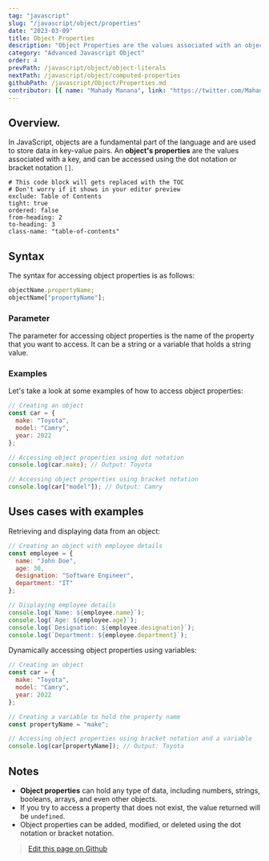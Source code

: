 ```yaml
---
tag: "javascript"
slug: "/javascript/object/properties"
date: "2023-03-09"
title: Object Properties
description: "Object Properties are the values associated with an object, and can be accessed using the dot notation or bracket notation"
category: "Advanced Javascript Object"
order: 4
prevPath: /javascript/object/object-literals
nextPath: /javascript/object/computed-properties
githubPath: /javascript/Object/Properties.md
contributor: [{ name: "Mahady Manana", link: "https://twitter.com/MahadyManana" }, { name: "Haja", link: "https://twitter.com/Haja261M" }]
---
```



## Overview.

In JavaScript, objects are a fundamental part of the language and are used to store data in key-value pairs. An **object's properties** are the values associated with a key, and can be accessed using the dot notation or bracket notation `[]`.



```toc
# This code block will gets replaced with the TOC
# Don't worry if it shows in your editor preview
exclude: Table of Contents
tight: true
ordered: false
from-heading: 2
to-heading: 3
class-name: "table-of-contents"
```


## Syntax

The syntax for accessing object properties is as follows:

```javascript
objectName.propertyName;
objectName["propertyName"];
```

### Parameter

The parameter for accessing object properties is the name of the property that you want to access. It can be a string or a variable that holds a string value.

### Examples

Let's take a look at some examples of how to access object properties:


```javascript
// Creating an object
const car = {
  make: "Toyota",
  model: "Camry",
  year: 2022
};

// Accessing object properties using dot notation
console.log(car.make); // Output: Toyota

// Accessing object properties using bracket notation
console.log(car["model"]); // Output: Camry
```

## Uses cases with examples

Retrieving and displaying data from an object:


```javascript
// Creating an object with employee details
const employee = {
  name: "John Doe",
  age: 30,
  designation: "Software Engineer",
  department: "IT"
};

// Displaying employee details
console.log(`Name: ${employee.name}`);
console.log(`Age: ${employee.age}`);
console.log(`Designation: ${employee.designation}`);
console.log(`Department: ${employee.department}`);
```
Dynamically accessing object properties using variables:

```javascript
// Creating an object
const car = {
  make: "Toyota",
  model: "Camry",
  year: 2022
};

// Creating a variable to hold the property name
const propertyName = "make";

// Accessing object properties using bracket notation and a variable
console.log(car[propertyName]); // Output: Toyota
```
## Notes

- **Object properties** can hold any type of data, including numbers, strings, booleans, arrays, and even other objects.
- If you try to access a property that does not exist, the value returned will be `undefined`.
- Object properties can be added, modified, or deleted using the dot notation or bracket notation.

> <a href="https://github.com/mahady-manana/betatuto-docs/tree/main/docs/javascript/Object/Properties.md}" target="_blank">Edit this page on Github</a>

